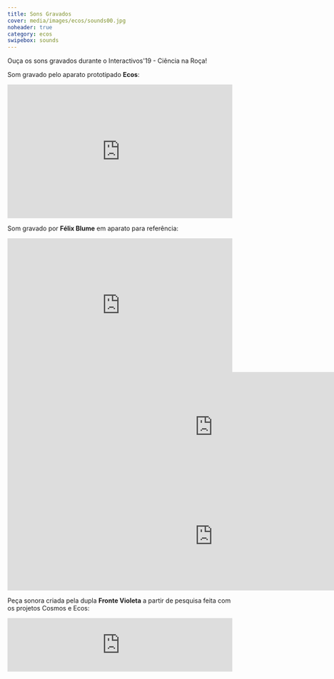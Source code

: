 ```yaml
---
title: Sons Gravados
cover: media/images/ecos/sounds00.jpg
noheader: true
category: ecos
swipebox: sounds
---
```


Ouça os sons gravados durante o Interactivos'19 - Ciência na Roça!


Som gravado pelo aparato prototipado **Ecos**:
<div><iframe src="https://w.soundcloud.com/player/?url=https://soundcloud.com/user-792367643/escutarindividuos-observarobjetos&amp;color=%23ff5500&amp;auto_play=false&amp;hide_related=false&amp;show_comments=true&amp;show_user=true&amp;show_reposts=false&amp;show_teaser=true&amp;visual=true" width="100%" height="300" frameborder="no" scrolling="no"></iframe></div>

      
Som gravado por **Félix Blume** em aparato para referência:
<div><iframe width="100%" height="300" scrolling="no" frameborder="no" allow="autoplay" src="https://w.soundcloud.com/player/?url=https%3A//api.soundcloud.com/tracks/665188301&color=%2377144d&auto_play=false&hide_related=false&show_comments=true&show_user=true&show_reposts=false&show_teaser=true&visual=true"></iframe></div>
  
<div><iframe frameborder="0" scrolling="no" src="https://freesound.org/embed/sound/iframe/479913/simple/large/" width="920" height="245"></iframe></div>
  
<div><iframe frameborder="0" scrolling="no" src="https://freesound.org/embed/sound/iframe/479286/simple/large/" width="920" height="245"></iframe></div>
    
    
Peça sonora criada pela dupla **Fronte Violeta** a partir de pesquisa feita com os projetos Cosmos e Ecos:
<div><iframe width="100%" height="120" src="https://www.mixcloud.com/widget/iframe/?hide_cover=1&feed=%2FNovasFrequ%C3%AAnciasRadioShow%2Fnf-live-show-03-fronte-violeta%2F" frameborder="0" ></iframe></div>
